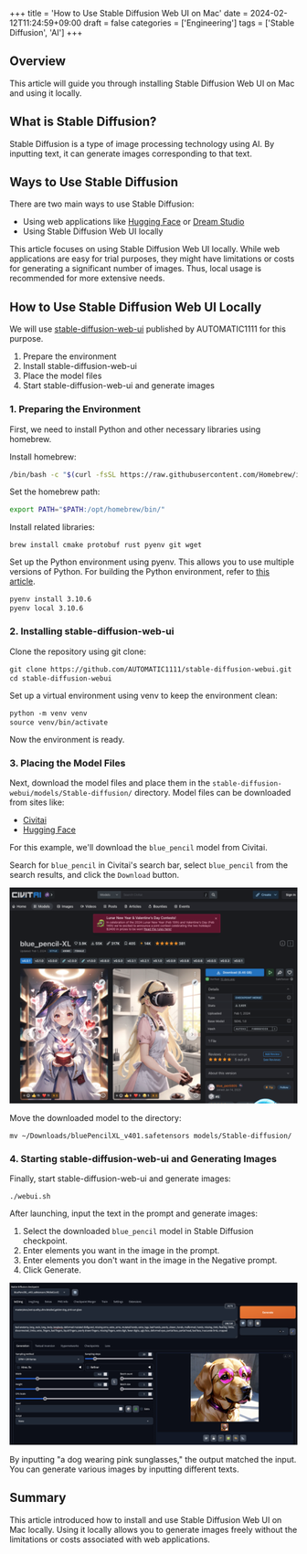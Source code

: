 +++
title = 'How to Use Stable Diffusion Web UI on Mac'
date = 2024-02-12T11:24:59+09:00
draft = false
categories = ['Engineering']
tags = ['Stable Diffusion', 'AI']
+++

## Overview
This article will guide you through installing Stable Diffusion Web UI on Mac and using it locally.

## What is Stable Diffusion?
Stable Diffusion is a type of image processing technology using AI. By inputting text, it can generate images corresponding to that text.

## Ways to Use Stable Diffusion

There are two main ways to use Stable Diffusion:

* Using web applications like [Hugging Face](https://huggingface.co/) or [Dream Studio](https://beta.dreamstudio.ai/generate)
* Using Stable Diffusion Web UI locally

This article focuses on using Stable Diffusion Web UI locally. While web applications are easy for trial purposes, they might have limitations or costs for generating a significant number of images. Thus, local usage is recommended for more extensive needs.

## How to Use Stable Diffusion Web UI Locally
We will use [stable-diffusion-web-ui](https://github.com/AUTOMATIC1111/stable-diffusion-webui) published by AUTOMATIC1111 for this purpose.

1. Prepare the environment
2. Install stable-diffusion-web-ui
3. Place the model files
4. Start stable-diffusion-web-ui and generate images

### 1. Preparing the Environment
First, we need to install Python and other necessary libraries using homebrew.

Install homebrew:

```bash
/bin/bash -c "$(curl -fsSL https://raw.githubusercontent.com/Homebrew/install/HEAD/install.sh)"
```

Set the homebrew path:

```bash
export PATH="$PATH:/opt/homebrew/bin/"
```

Install related libraries:

```shell
brew install cmake protobuf rust pyenv git wget
```

Set up the Python environment using pyenv. This allows you to use multiple versions of Python. For building the Python environment, refer to [this article](https://bossagyu.com/blog/004-paython-setup/).

```shell
pyenv install 3.10.6
pyenv local 3.10.6
```

### 2. Installing stable-diffusion-web-ui
Clone the repository using git clone:

```shell
git clone https://github.com/AUTOMATIC1111/stable-diffusion-webui.git
cd stable-diffusion-webui
```

Set up a virtual environment using venv to keep the environment clean:

```shell
python -m venv venv
source venv/bin/activate
```

Now the environment is ready.

### 3. Placing the Model Files
Next, download the model files and place them in the `stable-diffusion-webui/models/Stable-diffusion/` directory. Model files can be downloaded from sites like:

* [Civitai](https://dream-studio.tech/)
* [Hugging Face](https://huggingface.co/models)

For this example, we'll download the `blue_pencil` model from Civitai.

Search for `blue_pencil` in Civitai's search bar, select `blue_pencil` from the search results, and click the `Download` button.

![Download Screen](img-019-001.png)

Move the downloaded model to the directory:

```shell
mv ~/Downloads/bluePencilXL_v401.safetensors models/Stable-diffusion/
```

### 4. Starting stable-diffusion-web-ui and Generating Images
Finally, start stable-diffusion-web-ui and generate images:

```shell
./webui.sh
```

After launching, input the text in the prompt and generate images:

1. Select the downloaded `blue_pencil` model in Stable Diffusion checkpoint.
2. Enter elements you want in the image in the prompt.
3. Enter elements you don't want in the image in the Negative prompt.
4. Click Generate.

![Image Generation Screen](img-019-002.png)

By inputting "a dog wearing pink sunglasses," the output matched the input. You can generate various images by inputting different texts.

## Summary
This article introduced how to install and use Stable Diffusion Web UI on Mac locally. Using it locally allows you to generate images freely without the limitations or costs associated with web applications.